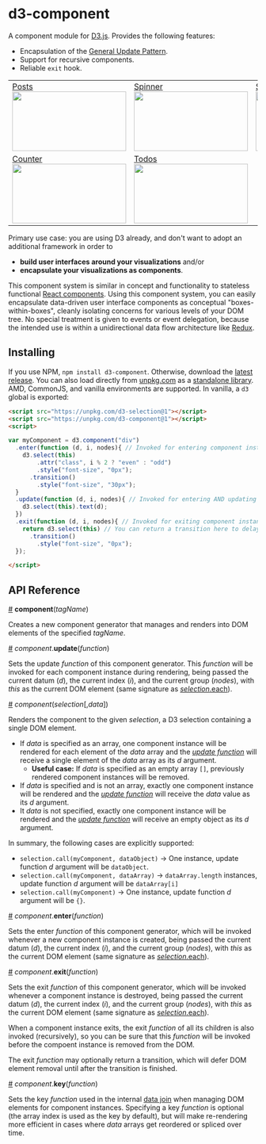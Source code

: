 # d3-component

A component module for [D3.js](d3js.org). Provides the following features:

 * Encapsulation of the [General Update Pattern](https://github.com/d3/d3-selection#selection_merge).
 * Support for recursive components.
 * Reliable `exit` hook.

<table>
  <tr>
    <td>
      <a href="http://bl.ocks.org/curran/fc8f6989901628e2e79d6374849453ed">
        <div>Posts</div>
        <img width="230" height="120" src="http://bl.ocks.org/curran/raw/fc8f6989901628e2e79d6374849453ed/thumbnail.png">
      </a>
    </td>
    <td>
      <a href="http://bl.ocks.org/curran/685fa8300650c4324d571c6b0ecc55de">
        <div>Spinner</div>
        <img width="230" height="120" src="http://bl.ocks.org/curran/raw/685fa8300650c4324d571c6b0ecc55de/thumbnail.png">
      </a>
    </td>
    <td>
      <a href="http://bl.ocks.org/curran/593ffae30c42789a9af36f08c983867e">
        <div>Stopwatch</div>
        <img width="230" height="120" src="http://bl.ocks.org/curran/raw/593ffae30c42789a9af36f08c983867e/thumbnail.png">
      </a>
    </td>
  </tr>
  <tr>
    <td>
      <a href="http://bl.ocks.org/curran/acde35df0c7939ff97740b4f9800258e">
        <div>Counter</div>
        <img width="230" height="120" src="http://bl.ocks.org/curran/raw/acde35df0c7939ff97740b4f9800258e/thumbnail.png">
      </a>
    </td>
    <td>
      <a href="http://bl.ocks.org/curran/d8639546697c7ae3ab46c2544683d53a">
        <div>Todos</div>
        <img width="230" height="120" src="http://bl.ocks.org/curran/raw/d8639546697c7ae3ab46c2544683d53a/thumbnail.png">
      </a>
    </td>
  </tr>
</table>

Primary use case: you are using D3 already, and don't want to adopt an additional framework in order to

 * **build user interfaces around your visualizations** and/or
 * **encapsulate your visualizations as components**.

This component system is similar in concept and functionality to stateless functional [React components](https://facebook.github.io/react/docs/react-component.html). Using this component system, you can easily encapsulate data-driven user interface components as conceptual "boxes-within-boxes", cleanly isolating concerns for various levels of your DOM tree. No special treatment is given to events or event delegation, because the intended use is within a unidirectional data flow architecture like [Redux](http://redux.js.org/).

## Installing

If you use NPM, `npm install d3-component`. Otherwise, download the [latest release](https://github.com/curran/d3-component/releases/latest). You can also load directly from [unpkg.com](https://unpkg.com) as a [standalone library](https://unpkg.com/d3-component@0.1). AMD, CommonJS, and vanilla environments are supported. In vanilla, a `d3` global is exported:

```html
<script src="https://unpkg.com/d3-selection@1"></script>
<script src="https://unpkg.com/d3-component@1"></script>
<script>

var myComponent = d3.component("div")
  .enter(function (d, i, nodes){ // Invoked for entering component instances.
    d3.select(this)
        .attr("class", i % 2 ? "even" : "odd")
        .style("font-size", "0px");
      .transition()
        .style("font-size", "30px");
  }
  .update(function (d, i, nodes){ // Invoked for entering AND updating instances.
    d3.select(this).text(d);
  })
  .exit(function (d, i, nodes){ // Invoked for exiting component instances.
    return d3.select(this) // You can return a transition here to delay node removal.
      .transition()
        .style("font-size", "0px");
  });

</script>
```
## API Reference

<a href="#component" name="component">#</a> <b>component</b>(<i>tagName</i>)

Creates a new component generator that manages and renders into DOM elements of the specified *tagName*.

<a href="#component_update" name="component_update" >#</a> <i>component</i>.<b>update</b>(<i>function</i>)

Sets the update *function* of this component generator. This *function* will be invoked for each component instance during rendering, being passed the current datum (*d*), the current index (*i*), and the current group (*nodes*), with *this* as the current DOM element (same signature as [*selection*.each](https://github.com/d3/d3-selection#selection_each)).

<a href="#component_invoke" name="component_invoke" >#</a> <i>component</i>(<i>selection</i>[,<i>data</i>])

Renders the component to the given *selection*, a D3 selection containing a single DOM element.

 * If *data* is specified as an array, one component instance will be rendered for each element of the *data* array and the *[update function](component_update)* will receive a single element of the *data* array as its *d* argument.
   * **Useful case:** If *data* is specified as an empty array `[]`, previously rendered component instances will be removed.
 * If *data* is specified and is not an array, exactly one component instance will be rendered and the *[update function](component_update)* will receive the *data* value as its *d* argument.
 * It *data* is not specified, exactly one component instance will be rendered and the *[update function](component_update)* will receive an empty object as its *d* argument.

In summary, the following cases are explicitly supported:

 * `selection.call(myComponent, dataObject)` → One instance, update function *d* argument will be `dataObject`.
 * `selection.call(myComponent, dataArray)` → `dataArray.length` instances, update function *d* argument will be `dataArray[i]`
 * `selection.call(myComponent)` → One instance, update function *d* argument will be `{}`.

<a href="#component_enter" name="component_enter" >#</a> <i>component</i>.<b>enter</b>(<i>function</i>)

Sets the enter *function* of this component generator, which will be invoked whenever a new component instance is created, being passed the current datum (*d*), the current index (*i*), and the current group (*nodes*), with *this* as the current DOM element (same signature as [*selection*.each](https://github.com/d3/d3-selection#selection_each)).

<a href="#component_exit" name="component_exit" >#</a> <i>component</i>.<b>exit</b>(<i>function</i>)

Sets the exit *function* of this component generator, which will be invoked whenever a component instance is destroyed, being passed the current datum (*d*), the current index (*i*), and the current group (*nodes*), with *this* as the current DOM element (same signature as [*selection*.each](https://github.com/d3/d3-selection#selection_each)).

When a component instance exits, the exit *function* of all its children is also invoked (recursively), so you can be sure that this *function* will be invoked before the compoent instance is removed from the DOM.

The exit *function* may optionally return a transition, which will defer DOM element removal until after the transition is finished.

<a href="#component_key" name="component_key" >#</a> <i>component</i>.<b>key</b>(<i>function</i>)

Sets the key *function* used in the internal [data join](https://github.com/d3/d3-selection#selection_data) when managing DOM elements for component instances. Specifying a key *function* is optional (the array index is used as the key by default), but will make re-rendering more efficient in cases where *data* arrays get reordered or spliced over time.
